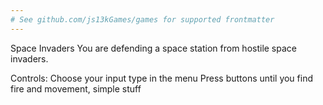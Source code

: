 ```yaml
---
# See github.com/js13kGames/games for supported frontmatter
---
```

Space Invaders
You are defending a space station from hostile space invaders.

Controls:
Choose your input type in the menu
Press buttons until you find fire and movement, simple stuff